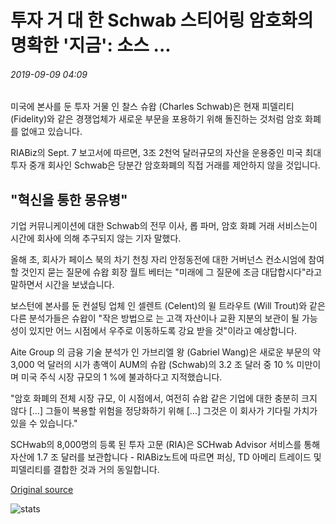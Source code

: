 # 투자 거 대 한 Schwab 스티어링 암호화의 명확한 '지금': 소스 ...

###### 2019-09-09 04:09

미국에 본사를 둔 투자 거물 인 찰스 슈왑 (Charles Schwab)은 현재 피델리티 (Fidelity)와 같은 경쟁업체가 새로운 부문을 포용하기 위해 돌진하는 것처럼 암호 화폐를 없애고 있습니다.

RIABiz의 Sept. 7 보고서에 따르면, 3조 2천억 달러규모의 자산을 운용중인 미국 최대 투자 중개 회사인 Schwab은 당분간 암호화폐의 직접 거래를 제안하지 않을 것입니다.

## "혁신을 통한 몽유병"

기업 커뮤니케이션에 대한 Schwab의 전무 이사, 롭 파머, 암호 화폐 거래 서비스는이 시간에 회사에 의해 추구되지 않는 기자 말했다.

올해 초, 회사가 페이스 북의 차기 천칭 자리 안정동전에 대한 거버넌스 컨소시엄에 참여할 것인지 묻는 질문에 슈왑 회장 월트 베터는 "미래에 그 질문에 조금 대답합시다"라고 말하면서 시간을 보냈습니다.

보스턴에 본사를 둔 컨설팅 업체 인 셀렌트 (Celent)의 윌 트라우트 (Will Trout)와 같은 다른 분석가들은 슈왑이 "작은 방법으로 는 고객 자산이나 교환 지분의 보관이 될 가능성이 있지만 어느 시점에서 우주로 이동하도록 강요 받을 것"이라고 예상합니다.

Aite Group 의 금융 기술 분석가 인 가브리엘 왕 (Gabriel Wang)은 새로운 부문의 약 3,000 억 달러의 시가 총액이 AUM의 슈왑 (Schwab)의 3.2 조 달러 중 10 % 미만이며 미국 주식 시장 규모의 1 %에 불과하다고 지적했습니다.

"암호 화폐의 전체 시장 규모, 이 시점에서, 여전히 슈왑 같은 기업에 대한 충분히 크지 않다 [...\] 그들이 복용할 위험을 정당화하기 위해 \[...\] 그것은 이 회사가 기다릴 가치가있을 수 있습니다."

SCHwab의 8,000명의 등록 된 투자 고문 (RIA)은 SCHwab Advisor 서비스를 통해 자산에 1.7 조 달러를 보관합니다 - RIABiz노트에 따르면 퍼싱, TD 아메리 트레이드 및 피델리티를 결합한 것과 거의 동일합니다.

[Original source](https://cointelegraph.com/news/investment-giant-schwab-steering-clear-of-crypto-for-now-sources)

![stats](https://c.statcounter.com/11760860/0/a89fa40b/1/ "stats")